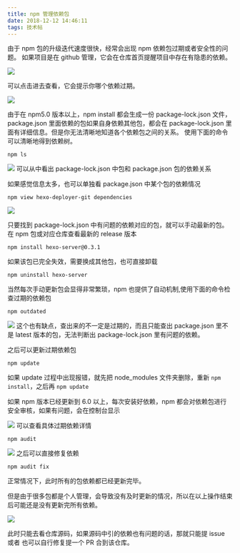 ```yaml
---
title: npm 管理依赖包
date: 2018-12-12 14:46:11
tags: 技术帖
---
```

由于 npm 包的升级迭代速度很快，经常会出现 npm 依赖包过期或者安全性的问题。
如果项目是在 github 管理，它会在仓库首页提醒项目中存在有隐患的依赖。

![](https://i.loli.net/2018/12/12/5c10b0976c20c.png)

<!--more-->

可以点击进去查看，它会提示你哪个依赖过期。

![](https://i.loli.net/2018/12/12/5c10b78adbf03.png)

由于在 npm5.0 版本以上，npm install 都会生成一份 package-lock.json 文件，package.json 里面依赖的包如果自身依赖其他包，都会在 package-lock.json 里面有详细信息。但是你无法清晰地知道各个依赖包之间的关系。
使用下面的命令可以清晰地得到依赖树。
```
npm ls
```
![](https://i.loli.net/2018/12/12/5c10b7ed67f9c.png)
可以从中看出 package-lock.json 中包和 package.json 包的依赖关系

如果感觉信息太多，也可以单独看 package.json 中某个包的依赖情况
```
npm view hexo-deployer-git dependencies 
```
![](https://i.loli.net/2018/12/12/5c10bfbc4e39c.png)

只要找到 package-lock.json 中有问题的依赖对应的包，就可以手动最新的包。在 npm 包或对应仓库查看最新的 release 版本
```
npm install hexo-server@0.3.1
```

如果该包已完全失效，需要换成其他包，也可直接卸载
```
npm uninstall hexo-server
```

当然每次手动更新包会显得非常繁琐，npm 也提供了自动机制,使用下面的命令检查过期的依赖包
```
npm outdated
```
![](https://i.loli.net/2018/12/12/5c10c2758613b.png)
这个也有缺点，查出来的不一定是过期的，而且只能查出 package.json 里不是 latest 版本的包，无法判断出 package-lock.json 里有问题的依赖。

之后可以更新过期依赖包
```
npm update
```

如果 update 过程中出现报错，就先把 node_modules 文件夹删除，重新 `npm install`，之后再 `npm update`

如果 npm 版本已经更新到 6.0 以上，每次安装好依赖，npm 都会对依赖包进行安全审核，如果有问题，会在控制台显示

![](https://i.loli.net/2018/12/12/5c10c6104eaa9.png)
可以查看具体过期依赖详情
```
npm audit
```
![](https://i.loli.net/2018/12/12/5c10c6d7396d7.png)
之后可以直接修复依赖
```
npm audit fix
```
正常情况下，此时所有的包依赖都已经更新完毕。

但是由于很多包都是个人管理，会导致没有及时更新的情况，所以在以上操作结束后可能还是没有更新完所有依赖。

![](https://i.loli.net/2018/12/12/5c10ca5b49d9b.png)

此时只能去看仓库源码，如果源码中引的依赖也有问题的话，那就只能提 issue 或者 也可以自行修复提一个 PR 合到该仓库。